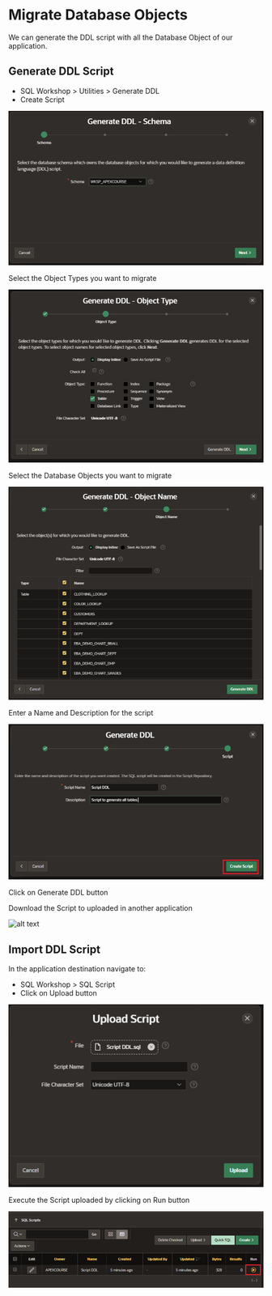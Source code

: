 # Migrate Database Objects

We can generate the DDL script with all the Database Object of our application.

## Generate DDL Script

- SQL Workshop > Utilities > Generate DDL
- Create Script

![Generate DDL](images/generate_ddl.png)

Select the Object Types you want to migrate

![Genereate DDL Select Types](images/generate_ddl_select.png)

Select the Database Objects you want to migrate

![Generate DDL Select Objects](images/generate_ddl_select_objects.png)

Enter a Name and Description for the script

![Generate DDL Confirm](images/generate_ddl_confirm.png)

Click on Generate DDL button

Download the Script to uploaded in another application

![alt text](images/)

## Import DDL Script

In the application destination navigate to:

- SQL Workshop > SQL Script
- Click on Upload button

![Import DDL Script](images/import_ddl.png)

Execute the Script uploaded by clicking on Run button

![alt text](images/import_ddl_run.png)
